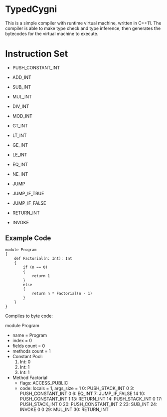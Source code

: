 # TypedCygni

This is a simple compiler with runtime virtual machine, written in C++11.
The compiler is able to make type check and type inference, then generates the bytecodes for the virtual machine to execute.

# Instruction Set
- PUSH_CONSTANT_INT
- ADD_INT
- SUB_INT
- MUL_INT
- DIV_INT
- MOD_INT

- GT_INT
- LT_INT
- GE_INT
- LE_INT
- EQ_INT
- NE_INT

- JUMP
- JUMP_IF_TRUE
- JUMP_IF_FALSE

- RETURN_INT
- INVOKE

## Example Code

```
module Program
{
	def Factorial(n: Int): Int
	{
		if (n == 0)
		{
			return 1
		}
		else
		{
			return n * Factorial(n - 1)
		}
	}
}
```

Compiles to byte code:

module Program
- name = Program
- index = 0
- fields count = 0
- methods count = 1
- Constant Pool:
	1. Int: 0
	2. Int: 1
	3. Int: 1
- Method Factorial
	- flags: ACCESS_PUBLIC
	- code:
		locals = 1, args_size = 1
		0: PUSH_STACK_INT 0
		3: PUSH_CONSTANT_INT 0
		6: EQ_INT
		7: JUMP_IF_FALSE 14
		10: PUSH_CONSTANT_INT 1
		13: RETURN_INT
		14: PUSH_STACK_INT 0
		17: PUSH_STACK_INT 0
		20: PUSH_CONSTANT_INT 2
		23: SUB_INT
		24: INVOKE 0 0
		29: MUL_INT
		30: RETURN_INT
		
